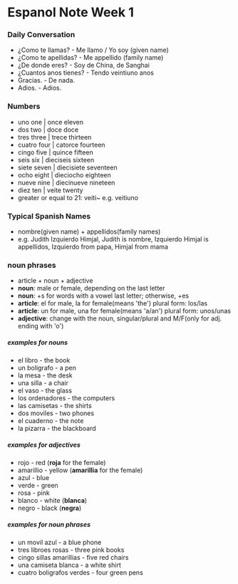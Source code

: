 # Espanol Note Week 1 

### Daily Conversation
* ¿Como te llamas? - Me llamo / Yo soy (given name)
* ¿Como te apellidas? - Me appellido (family name)
* ¿De donde eres? - Soy de China, de Sanghai
* ¿Cuantos anos tienes? - Tendo veintiuno anos
* Gracias. - De nada.
* Adios. - Adios.

### Numbers
* uno        one    | once       eleven
* dos        two    | doce       doce
* tres       three  | trece      thirteen
* cuatro     four   | catorce    fourteen
* cingo      five   | quince     fifteen
* seis       six    | dieciseis  sixteen
* siete      seven  | diecisiete seventeen
* ocho       eight  | dieciocho  eighteen
* nueve      nine   | diecinueve nineteen
* diez       ten    | veite      twenty
* greater or equal to  21: veiti~ e.g. veitiuno

### Typical Spanish Names
* nombre(given name) + appellidos(family names)
* e.g. Judith Izquierdo Himjal, Judith is nombre, Izquierdo Himjal is appellidos, Izquierdo from papa, Himjal from mama

### noun phrases
* article + noun + adjective
* **noun**: male or female, depending on the last letter
* **noun**: +s for words with a vowel last letter; otherwise, +es
* **article**: el for male, la for female(means 'the') plural form: los/las
* **article**: un for male, una for female(means 'a/an') plural form: unos/unas
* **adjective**: change with the noun, singular/plural and M/F(only for adj. ending with 'o')
##### examples for nouns
* el libro - the book
* un boligrafo - a pen
* la mesa - the desk
* una silla - a chair
* el vaso - the glass
* los ordenadores - the computers
* las camisetas - the shirts
* dos moviles - two phones
* el cuaderno - the note
* la pizarra - the blackboard
##### examples for adjectives
* rojo - red (**roja** for the female)
* amarillio - yellow (**amarillia** for the female)
* azul - blue
* verde - green
* rosa - pink
* blanco - white (**blanca**)
* negro - black (**negra**)
##### examples for noun phrases
* un movil azul - a blue phone
* tres libroes rosas - three pink books
* cingo sillas amarillias - five red chairs
* una camiseta blanca - a white shirt
* cuatro boligrafos verdes  - four green pens


